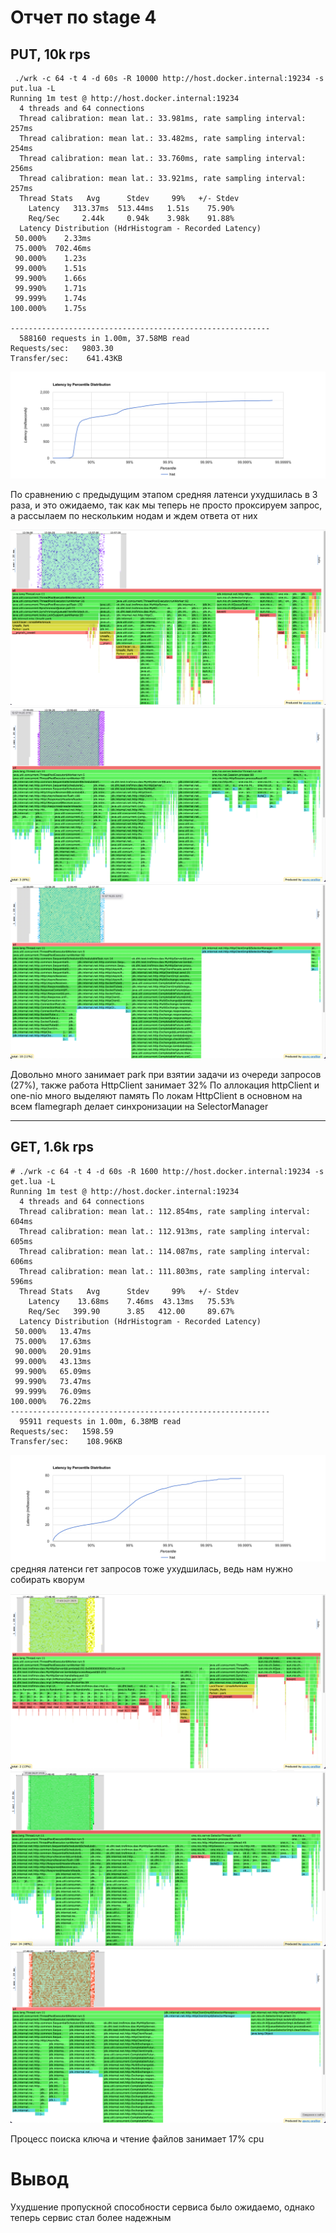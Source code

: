 # Отчет по stage 4

## PUT, 10k rps

```
 ./wrk -c 64 -t 4 -d 60s -R 10000 http://host.docker.internal:19234 -s put.lua -L
Running 1m test @ http://host.docker.internal:19234
  4 threads and 64 connections
  Thread calibration: mean lat.: 33.981ms, rate sampling interval: 257ms
  Thread calibration: mean lat.: 33.482ms, rate sampling interval: 254ms
  Thread calibration: mean lat.: 33.760ms, rate sampling interval: 256ms
  Thread calibration: mean lat.: 33.921ms, rate sampling interval: 257ms
  Thread Stats   Avg      Stdev     99%   +/- Stdev
    Latency   313.37ms  513.44ms   1.51s    75.90%
    Req/Sec     2.44k     0.94k    3.98k    91.88%
  Latency Distribution (HdrHistogram - Recorded Latency)
 50.000%    2.33ms
 75.000%  702.46ms
 90.000%    1.23s 
 99.000%    1.51s 
 99.900%    1.66s 
 99.990%    1.71s 
 99.999%    1.74s 
100.000%    1.75s 

----------------------------------------------------------
  588160 requests in 1.00m, 37.58MB read
Requests/sec:   9803.30
Transfer/sec:    641.43KB
```

![img_2.png](img_2.png)

По сравнению с предыдущим этапом средняя латенси ухудшилась в 3 раза, и это ожидаемо, так как мы теперь не просто
проксируем запрос, а рассылаем по нескольким нодам и ждем ответа от них

![PUT_CPU](img_3.png)
![PUT_ALLOC](img_4.png)
![PUT_LOCK](img_5.png)

Довольно много занимает park при взятии задачи из очереди запросов (27%), также работа HttpClient занимает 32%
По аллокация httpClient и one-nio много выделяют память
По локам HttpClient в основном на всем flamegraph делает синхронизации на SelectorManager

---

## GET, 1.6k rps

```
# ./wrk -c 64 -t 4 -d 60s -R 1600 http://host.docker.internal:19234 -s get.lua -L
Running 1m test @ http://host.docker.internal:19234
  4 threads and 64 connections
  Thread calibration: mean lat.: 112.854ms, rate sampling interval: 604ms
  Thread calibration: mean lat.: 112.913ms, rate sampling interval: 605ms
  Thread calibration: mean lat.: 114.087ms, rate sampling interval: 606ms
  Thread calibration: mean lat.: 111.803ms, rate sampling interval: 596ms
  Thread Stats   Avg      Stdev     99%   +/- Stdev
    Latency    13.68ms    7.46ms  43.13ms   75.53%
    Req/Sec   399.90      3.85   412.00     89.67%
  Latency Distribution (HdrHistogram - Recorded Latency)
 50.000%   13.47ms
 75.000%   17.63ms
 90.000%   20.91ms
 99.000%   43.13ms
 99.900%   65.09ms
 99.990%   73.47ms
 99.999%   76.09ms
100.000%   76.22ms
----------------------------------------------------------
  95911 requests in 1.00m, 6.38MB read
Requests/sec:   1598.59
Transfer/sec:    108.96KB 
```

![img_1.png](img_1.png)
средняя латенси гет запросов тоже ухудшилась, ведь нам нужно собирать кворум

![GET_CPU](img_6.png)
![GET_ALLOC](img_7.png)
![GET_LOCK](img_8.png)

Процесс поиска ключа и чтение файлов занимает 17% cpu

# Вывод

Ухудшение пропускной способности сервиса было ожидаемо, однако теперь сервис стал более надежным


